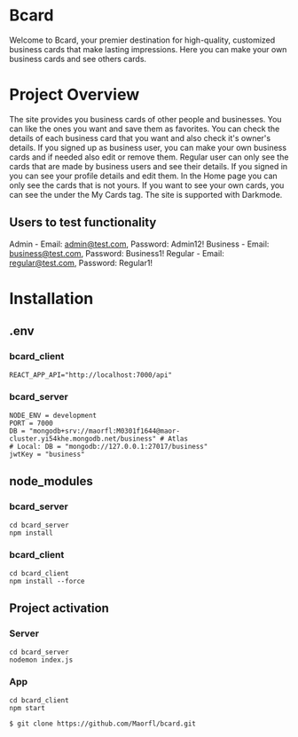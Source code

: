 # Bcard

Welcome to Bcard, your premier destination for high-quality, customized business cards that make lasting impressions.
Here you can make your own business cards and see others cards.

# Project Overview

The site provides you business cards of other people and businesses. You can like the ones you want and save them as favorites.
You can check the details of each business card that you want and also check it's owner's details.
If you signed up as business user, you can make your own business cards and if needed also edit or remove them.
Regular user can only see the cards that are made by business users and see their details.
If you signed in you can see your profile details and edit them.
In the Home page you can only see the cards that is not yours. If you want to see your own cards, you can see the under the My Cards tag.
The site is supported with Darkmode.

## Users to test functionality
Admin - Email: admin@test.com, Password: Admin12!
Business - Email: business@test.com, Password: Business1!
Regular - Email: regular@test.com, Password: Regular1!

# Installation

## .env
### bcard_client
    REACT_APP_API="http://localhost:7000/api"

### bcard_server
    NODE_ENV = development
    PORT = 7000
    DB = "mongodb+srv://maorfl:M0301f1644@maor-cluster.yi54khe.mongodb.net/business" # Atlas
    # Local: DB = "mongodb://127.0.0.1:27017/business" 
    jwtKey = "business"

## node_modules
### bcard_server  
    cd bcard_server
    npm install

### bcard_client  
    cd bcard_client
    npm install --force    

## Project activation
### Server
    cd bcard_server
    nodemon index.js

### App
    cd bcard_client
    npm start

```bash
$ git clone https://github.com/Maorfl/bcard.git
